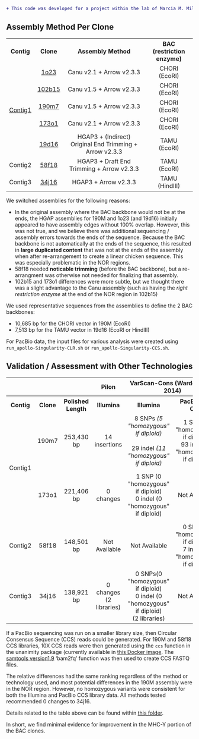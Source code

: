 ```diff
+ This code was developed for a project within the lab of Marcia M. Miller.
```

## Assembly Method Per Clone

<table>
  <tbody>
    <tr>
      <th align="center">Contig</th>
      <th align="center">Clone</th>
	  <th align="center">Assembly Method</th>
	  <th align="center">BAC</br>(restriction enzyme)</th>
    </tr>
    <tr>
	  <td align="center" rowspan="5"><a href="https://github.com/cwarden45/Miller_Red_Jungle_Fowl_MHCY/tree/main/Part1_Assembly/Contig1">Contig1</a></td>
      <td align="center"><a href="https://github.com/cwarden45/Miller_Red_Jungle_Fowl_MHCY/tree/main/Part1_Assembly/1o23">1o23</a></td>
	  <td align="center">Canu v2.1 + Arrow v2.3.3</td>
	  <td align="center">CHORI</br>(EcoRI)</td>
    </tr>
    <tr>
      <td align="center"><a href="https://github.com/cwarden45/Miller_Red_Jungle_Fowl_MHCY/tree/main/Part1_Assembly/102b15">102b15</a></td>
	  <td align="center">Canu v1.5 + Arrow v2.3.3</td>
	  <td align="center">CHORI</br>(EcoRI)</td>
    </tr>
    <tr>
      <td align="center"><a href="https://github.com/cwarden45/Miller_Red_Jungle_Fowl_MHCY/tree/main/Part1_Assembly/190m7">190m7</a></td>
	  <td align="center">Canu v1.5 + Arrow v2.3.3</td>
	  <td align="center">CHORI</br>(EcoRI)</td>
    </tr>
    <tr>
      <td align="center"><a href="https://github.com/cwarden45/Miller_Red_Jungle_Fowl_MHCY/tree/main/Part1_Assembly/173o1">173o1</a></td>
	  <td align="center">Canu v2.1 + Arrow v2.3.3</td>
	  <td align="center">CHORI</br>(EcoRI)</td>
    </tr>
    <tr>
      <td align="center"><a href="https://github.com/cwarden45/Miller_Red_Jungle_Fowl_MHCY/tree/main/Part1_Assembly/19d16">19d16</a></td>
	  <td align="center">HGAP3 + (Indirect) Original End Trimming + Arrow v2.3.3</td>
	  <td align="center">TAMU</br>(EcoRI)</td>
    </tr>
    <tr>
	  <td align="Center">Contig2</td>
      <td align="center"><a href="https://github.com/cwarden45/Miller_Red_Jungle_Fowl_MHCY/tree/main/Part1_Assembly/Contig2_58f18">58f18</a></td>
	  <td align="center">HGAP3 + Draft End Trimming + Arrow v2.3.3</td>
	  <td align="center">TAMU</br>(EcoRI)</td>
    </tr>
    <tr>
	  <td align="Center">Contig3</td>
      <td align="center"><a href="https://github.com/cwarden45/Miller_Red_Jungle_Fowl_MHCY/tree/main/Part1_Assembly/Contig3_34j16">34j16</a></td>
	  <td align="center">HGAP3 + Arrow v2.3.3</td>
	  <td align="center">TAMU</br>(HindIII)</td>
    </tr>
</tbody>
</table>

We switched assemblies for the following reasons:

 - In the original assembly where the BAC backbone would not be at the ends, the HGAP assemblies for 190M and 1o23 (and 19d16) initially appeared to have assembly edges without 100% overlap.  However, this was not true, and we believe there was additional sequencing / assembly errors towards the ends of the sequence.  Because the BAC backbone is not automatically at the ends of the sequence, this resulted in **large duplicated content** that was not at the ends of the assembly when after re-arrangement to create a linear chicken sequence.  This was especially problematic in the NOR regions.
 - 58f18 needed **noticable trimming** (before the BAC backbone), but a re-arrangment was otherwise not needed for finalizing that assembly.
 - 102b15 and 173o1 differences were more subtle, but we thought there was a slight advantage to the Canu assembly (such as having the *right restriction enzyme* at the end of the NOR region in 102b15)

We used representative sequences from the assemblies to define the 2 BAC backbones:

 - 10,685 bp for the CHORI vector in 190M (EcoRI)
 - 7,513 bp for the TAMU vector in 19d16 (EcoRI or HindIII)
 
For PacBio data, the input files for various analysis were created using `run_apollo-Singularity-CLR.sh` or `run_apollo-Singularity-CCS.sh`.

## Validation / Assessment with Other Technologies

<table>
  <tbody>
    <tr>
      <th align="center" colspan="3"></th>
      <th align="center">Pilon</th>
	  <th align="center" colspan="2">VarScan-Cons (Warden et al. 2014)</th>
	  <th align="center">One-Sample Pileup</th>
    </tr>
    <tr>
      <th align="center">Contig</th>
      <th align="center">Clone</th>
	  <th align="center">Polished Length</th>
	  <th align="center">Illumina</th>
	  <th align="center">Illumina</th>
	  <th align="center">PacBio 10x CCS</th>
	  <th align="center">Public/Sanger</th>
    </tr>
    <tr>
	  <td align="center" rowspan="2">Contig1</td>
      <td align="center">190m7</td>
	  <td align="center">253,430 bp</td>
	  <td align="center">14 insertions</td>
	  <td align="center">8 SNPs <i>(5 "homozygous" if diploid)</i></br></br>29 indel <i>(11 "homozygous" if diploid)</i></td>
	  <td align="center">1 SNP (0 "homozygous" if diploid)</br>93 indel (0 "homozygous" if diploid)</td>
	  <td align="center">Not Available</td>
    </tr>
    <tr>
      <td align="center">173o1</td>
	  <td align="center">221,406 bp</td>
	  <td align="center">0 changes</td>
	  <td align="center">1 SNP (0 "homozygous" if diploid)</br>0 indel (0 "homozygous" if diploid)</td>
	  <td align="center">Not Available</td>
	  <td align="center">9 variable positions<br>(some indels larger than 1 bp)<(re-arranged AC275299.1)></td>
    </tr>
    <tr>
	  <td align="Center">Contig2</td>
      <td align="center">58f18</td>
	  <td align="center">148,501 bp</td>
	  <td align="center">Not Available</td>
	  <td align="center">Not Available</td>
	  <td align="center">0 SNPs(0 "homozygous" if diploid)</br>7 indel (2 "homozygous" if diploid)</td>
	  <td align="center">Not Available</td>
    </tr>
    <tr>
	  <td align="Center">Contig3</td>
      <td align="center">34j16</td>
	  <td align="center">138,921 bp</td>
	  <td align="center">0 changes<br>(2 libraries)</td>
	  <td align="center">0 SNPs(0 "homozygous" if diploid)</br>0 indel (0 "homozygous" if diploid)<br>(2 libraries)</td>
	  <td align="center">Not Available</td>
	  <td align="center">0 changes<br>(Sanger Assembly)</td>
    </tr>
</tbody>
</table>

If a PacBio sequencing was run on a smaller library size, then Circular Consensus Sequence (CCS) reads could be generated.  For 190M and 58f18 CCS libraries, 10X CCS reads were then generated using the `ccs` function in the unanimity package (currently available in [this Docker image](https://hub.docker.com/r/cwarden45/general-pacbio/).  The [samtools version1.9](https://github.com/samtools/samtools/releases/tag/1.9) ‘bam2fq’ function was then used to create CCS FASTQ files.

The relative differences had the same ranking regardless of the method or technology used, and most potential differences in the 190M assembly were in the NOR region.  However, no homozygous variants were consistent for both the Illumina and PacBio CCS library data.  All methods tested recommended 0 changes to 34j16.

Details related to the table above can be found within [this folder](https://github.com/cwarden45/Miller_Red_Jungle_Fowl_MHCY/tree/main/Part1_Assembly/Other-Assembly_Assessment).

In short, we find minimal evidence for improvement in the MHC-Y portion of the BAC clones.
